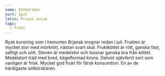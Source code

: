 ```yaml
---
name: Sötkörsbär
sort: Iput
latin: Prunus avium
tags:
  - frukt
---
```


Rysk korsning som i hemorten Brjansk mognar redan i juli. Frukten är mycket stor med mörkrött, nästan svart skal. Fruktköttet är rött, ganska fast, saftigt och sött. Stenen är medelstor och lossnar ganska bra från köttet. Medelstort träd med bred, kägelformad krona. Delvist självfertil sort som vanligen är frisk. Mycket god frukt för färsk konsumtion. En av de härdigaste sötkörsbären.
